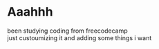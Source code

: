 <h1>Aaahhh</h1> been studying coding from freecodecamp <br>
just custoumizing it and adding some things i want <br>
